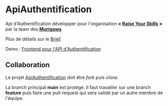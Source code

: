 # ApiAuthentification

Api d'Authentification développer pour l'organisation **« [Raise Your Skills](https://github.com/Raise-Your-Skills) »** par la team des **[Murigawa](https://github.com/orgs/Raise-Your-Skills/teams/murigawa)**.

Plus de détails sur le [Brief](/Brief.md).

Demo : [Frontend pour l'API d'Authentification](https://raise-your-skills.github.io/ApiAuthentification/frontend)

## Collaboration

Le projet [ApiAuthentification](https://github.com/Raise-Your-Skills/ApiAuthentification) doit être *fork*
puis *clone*.

La branch principal **main** est protégé. Il faut travailler sur une branch **feature** puis faire une pull-request qui sera validé par un autre membre de l'équipe.
